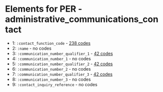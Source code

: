 # Elements for PER - administrative_communications_contact
* 1: `:contact_function_code` - [238 codes](../elements/PER_1.md)
* 2: `:name` - no codes
* 3: `:communication_number_qualifier_1` - [42 codes](../elements/PER_3.md)
* 4: `:communication_number_1` - no codes
* 5: `:communication_number_qualifier_2` - [42 codes](../elements/PER_5.md)
* 6: `:communication_number_2` - no codes
* 7: `:communication_number_qualifier_3` - [42 codes](../elements/PER_7.md)
* 8: `:communication_number_3` - no codes
* 9: `:contact_inquiry_reference` - no codes
